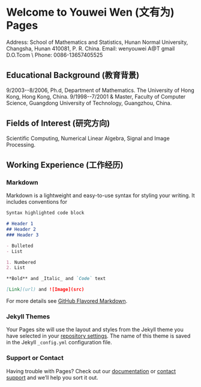 # Welcome to Youwei Wen (文有为) Pages
Address:  School of Mathematics and Statistics, Hunan Normal University, Changsha, Hunan 410081, P. R. China. 
Email:  wenyouwei A@T gmail D.O.Tcom \\
Phone:  0086-13657405525
 
## Educational Background (教育背景)
9/2003--8/2006, Ph.d, Department of Mathematics.  The  University of Hong Kong, Hong Kong, China.
9/1998--7/2001 & Master, Faculty of Computer Science, Guangdong University of Technology, Guangzhou, China.

## Fields of Interest (研究方向)
Scientific Computing, Numerical Linear Algebra, Signal and Image Processing.

## Working Experience (工作经历)


### Markdown

Markdown is a lightweight and easy-to-use syntax for styling your writing. It includes conventions for

```markdown
Syntax highlighted code block

# Header 1
## Header 2
### Header 3

- Bulleted
- List

1. Numbered
2. List

**Bold** and _Italic_ and `Code` text

[Link](url) and ![Image](src)
```

For more details see [GitHub Flavored Markdown](https://guides.github.com/features/mastering-markdown/).

### Jekyll Themes

Your Pages site will use the layout and styles from the Jekyll theme you have selected in your [repository settings](https://github.com/wenyouwei/wenyouwei.github.io/settings). The name of this theme is saved in the Jekyll `_config.yml` configuration file.

### Support or Contact

Having trouble with Pages? Check out our [documentation](https://help.github.com/categories/github-pages-basics/) or [contact support](https://github.com/contact) and we’ll help you sort it out.
